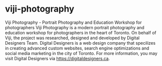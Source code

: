 # viji-photography
Viji Photography - Portrait Photography and Education Workshop for photographers
Viji Photography is a modern portrait photography and education workshop for photographers in the heart of Toronto. On behalf of Viji, the project was researched, designed and developed by Digital Designers Team. Digital Designers is a web design company that specilizes in creating advanced custom websites, search engine optimizations and social media marketing in the city of Toronto.  For more information, you may visit Digital Designers via https://digitaldesigners.ca.
